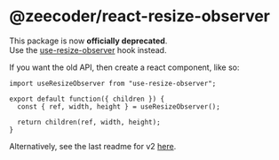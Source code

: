 # @zeecoder/react-resize-observer

This package is now **officially deprecated**.  
Use the [use-resize-observer](https://github.com/ZeeCoder/use-resize-observer) hook instead.

If you want the old API, then create a react component, like so:
```tsx
import useResizeObserver from "use-resize-observer";

export default function({ children }) {
  const { ref, width, height } = useResizeObserver();

  return children(ref, width, height);
}

```

Alternatively, see the last readme for v2 [here](https://github.com/ZeeCoder/react-resize-observer/tree/v2.0.0#zeecoderreact-resize-observer).
